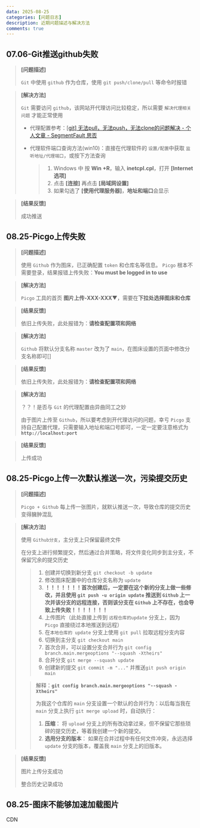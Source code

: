 ```yaml
---
data: 2025-08-25
categories: [问题日志]
description: 近期问题描述与解决方法
comments: true
---
```


## 07.06-Git推送github失败

> **[问题描述]**
>
> `Git` 中使用 `github`  作为仓库，使用 `git push/clone/pull` 等命令时报错

> **[解决方法]**
>
> `Git` 需要访问 `github`，该网站开代理访问比较稳定，所以需要 `解决代理相关问题` 才能正常使用
>
> - 代理配置参考：[[git\] 无法pull，无法push，无法clone的问题解决 - 个人文章 - SegmentFault 思否](https://segmentfault.com/a/1190000044569393)
>
> - 代理软件端口查询方法(win10)：直接在代理软件的 `设置/配置`中获取 `监听地址/代理端口`，或按下方法查询
>
>   > 1. Windows 中 按 **Win +R**，输入 **inetcpl.cpl**，打开 **[Internet 选项]**
>   > 2. 点击 **[连接]** 再点击 **[局域网设置]**
>   > 3. 如果勾选了 **[使用代理服务器]**，**地址和端口**会显示

> **[结果反馈]**
>
> 成功推送

## 08.25-Picgo上传失败

> **[问题描述]**
>
> 使用 `Github` 作为图床，已正确配置 `token` 和仓库名等信息。 `Picgo` 根本不需要登录，结果报错上传失败：**You must be logged in to use**

> **[解决方法]**
>
> `Picgo` 工具的首页 **图片上传-XXX-XXX**▼，需要在**下拉处选择图床和仓库**

> **[结果反馈]**
>
> 依旧上传失败，此处报错为：**请检查配置项和网络**

> **[解决方法]**
>
> `Github` 将默认分支名称 `master` 改为了 `main`，在图床设置的页面中修改分支名称即可[]

> **[结果反馈]**
>
> 依旧上传失败，此处报错为：**请检查配置项和网络**

> **[解决方法]**
>
> ？？！是否与 `Git` 的代理配置由异曲同工之妙
>
> 由于图片上传至 `Github`，所以要考虑到开代理访问的问题，幸亏 `Picgo` 支持自己配置代理，只需要输入地址和端口号即可，一定一定要注意格式为 **`http://localhost:port`**

> **[结果反馈]**
>
> 上传成功

## 08.25-Picgo上传一次默认推送一次，污染提交历史

> **[问题描述]**
>
> `Picgo + Github` 每上传一张图片，就默认推送一次，导致仓库的提交历史变得臃肿混乱

> **[解决方法]**
>
> 使用 `Github分支`，主分支上只保留最终文件
>
> 在分支上进行频繁提交，然后通过合并策略，将文件变化同步到主分支，不保留冗余的提交历史
>
> > 1. 创建并切换到新分支 `git checkout -b update`  
> > 2. 修改图床配置中的仓库分支名称为 `update`
> > 3. **！！！！！！！首次创建后，一定要在这个新的分支上做一些修改，并且使用 `git push -u origin update` 推送到 `Github` 上一次并该分支的远程连接，否则该分支在 `Github` 上不存在，也会导致上传失败！！！！！！！**
> > 4. 上传图片（此处直接上传到 `远程仓库的update` 分支上，因为 `Picgo` 直接绕过本地推送到远程）
> > 5. 在`本地仓库的 update` 分支上使用 `git pull` 拉取远程分支内容 
> > 6. 切换到主分支 `git checkout main`  
> > 7. 首次合并，可以设置分支合并行为 `git config branch.main.mergeoptions "--squash -Xtheirs"` 
> > 8. 合并分支 `git merge --squash update` 
> > 9. 创建新的提交 `git commit -m "..."` 并推送`git push origin main`
>
> > 解释：**`git config branch.main.mergeoptions "--squash -Xtheirs"`**
> >
> > 为我这个仓库的 `main` 分支设置一个默认的合并行为：以后每当我在 `main` 分支上执行 `git merge upload` 时，自动执行：
> >
> > 1. **压缩**： 将 `upload` 分支上的所有改动拿过来，但不保留它那些琐碎的提交历史，等着我创建一个新的提交。
> > 2. **选用分支的版本**： 如果在合并过程中有任何文件冲突，永远选择 `update` 分支的版本，覆盖我 `main` 分支上的旧版本。

> **[结果反馈]**
>
> 图片上传分支成功
>
> 整合历史记录成功

## 08.25-图床不能够加速加载图片

CDN





























